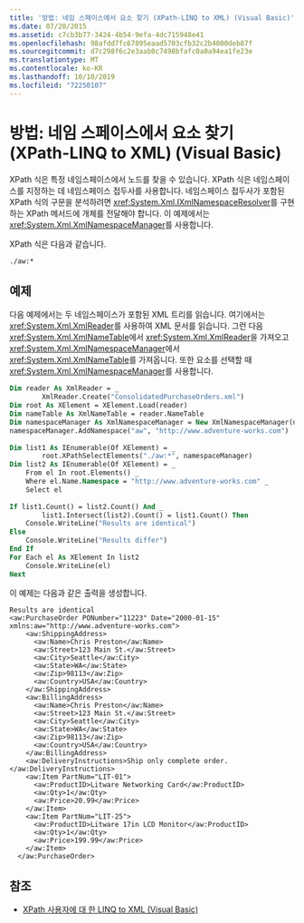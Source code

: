 ```yaml
---
title: '방법: 네임 스페이스에서 요소 찾기 (XPath-LINQ to XML) (Visual Basic)'
ms.date: 07/20/2015
ms.assetid: c7cb3b77-3424-4b54-9efa-4dc715948e41
ms.openlocfilehash: 98afdd7fc67895eaad5703cfb32c2b4000deb87f
ms.sourcegitcommit: d7c298f6c2e3aab0c7498bfafc0a0a94ea1fe23e
ms.translationtype: MT
ms.contentlocale: ko-KR
ms.lasthandoff: 10/10/2019
ms.locfileid: "72250107"
---
```

# <a name="how-to-find-elements-in-a-namespace-xpath-linq-to-xml-visual-basic"></a>방법: 네임 스페이스에서 요소 찾기 (XPath-LINQ to XML) (Visual Basic)
XPath 식은 특정 네임스페이스에서 노드를 찾을 수 있습니다. XPath 식은 네임스페이스를 지정하는 데 네임스페이스 접두사를 사용합니다. 네임스페이스 접두사가 포함된 XPath 식의 구문을 분석하려면 <xref:System.Xml.IXmlNamespaceResolver>를 구현하는 XPath 메서드에 개체를 전달해야 합니다. 이 예제에서는 <xref:System.Xml.XmlNamespaceManager>를 사용합니다.  
  
 XPath 식은 다음과 같습니다.  
  
 `./aw:*`  
  
## <a name="example"></a>예제  
 다음 예제에서는 두 네임스페이스가 포함된 XML 트리를 읽습니다. 여기에서는 <xref:System.Xml.XmlReader>를 사용하여 XML 문서를 읽습니다. 그런 다음 <xref:System.Xml.XmlNameTable>에서 <xref:System.Xml.XmlReader>을 가져오고 <xref:System.Xml.XmlNamespaceManager>에서 <xref:System.Xml.XmlNameTable>를 가져옵니다. 또한 요소를 선택할 때 <xref:System.Xml.XmlNamespaceManager>를 사용합니다.  
  
```vb  
Dim reader As XmlReader = _  
        XmlReader.Create("ConsolidatedPurchaseOrders.xml")  
Dim root As XElement = XElement.Load(reader)  
Dim nameTable As XmlNameTable = reader.NameTable  
Dim namespaceManager As XmlNamespaceManager = New XmlNamespaceManager(nameTable)  
namespaceManager.AddNamespace("aw", "http://www.adventure-works.com")  
  
Dim list1 As IEnumerable(Of XElement) = _  
        root.XPathSelectElements("./aw:*", namespaceManager)  
Dim list2 As IEnumerable(Of XElement) = _  
    From el In root.Elements() _  
    Where el.Name.Namespace = "http://www.adventure-works.com" _  
    Select el  
  
If list1.Count() = list2.Count() And _  
        list1.Intersect(list2).Count() = list1.Count() Then  
    Console.WriteLine("Results are identical")  
Else  
    Console.WriteLine("Results differ")  
End If  
For Each el As XElement In list2  
    Console.WriteLine(el)  
Next  
```  
  
 이 예제는 다음과 같은 출력을 생성합니다.  
  
```console
Results are identical  
<aw:PurchaseOrder PONumber="11223" Date="2000-01-15" xmlns:aw="http://www.adventure-works.com">  
    <aw:ShippingAddress>  
      <aw:Name>Chris Preston</aw:Name>  
      <aw:Street>123 Main St.</aw:Street>  
      <aw:City>Seattle</aw:City>  
      <aw:State>WA</aw:State>  
      <aw:Zip>98113</aw:Zip>  
      <aw:Country>USA</aw:Country>  
    </aw:ShippingAddress>  
    <aw:BillingAddress>  
      <aw:Name>Chris Preston</aw:Name>  
      <aw:Street>123 Main St.</aw:Street>  
      <aw:City>Seattle</aw:City>  
      <aw:State>WA</aw:State>  
      <aw:Zip>98113</aw:Zip>  
      <aw:Country>USA</aw:Country>  
    </aw:BillingAddress>  
    <aw:DeliveryInstructions>Ship only complete order.</aw:DeliveryInstructions>  
    <aw:Item PartNum="LIT-01">  
      <aw:ProductID>Litware Networking Card</aw:ProductID>  
      <aw:Qty>1</aw:Qty>  
      <aw:Price>20.99</aw:Price>  
    </aw:Item>  
    <aw:Item PartNum="LIT-25">  
      <aw:ProductID>Litware 17in LCD Monitor</aw:ProductID>  
      <aw:Qty>1</aw:Qty>  
      <aw:Price>199.99</aw:Price>  
    </aw:Item>  
  </aw:PurchaseOrder>  
```  
  
## <a name="see-also"></a>참조

- [XPath 사용자에 대 한 LINQ to XML (Visual Basic)](../../../../visual-basic/programming-guide/concepts/linq/linq-to-xml-for-xpath-users.md)
